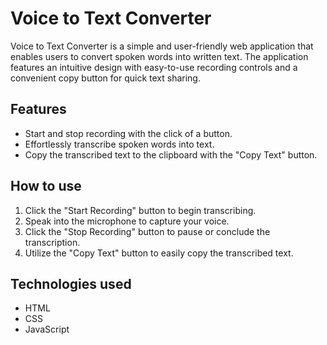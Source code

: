 # Voice to Text Converter
Voice to Text Converter is a simple and user-friendly web application that enables users to convert spoken words into written text. The application features an intuitive design with easy-to-use recording controls and a convenient copy button for quick text sharing.  
## Features
- Start and stop recording with the click of a button.
- Effortlessly transcribe spoken words into text.
- Copy the transcribed text to the clipboard with the "Copy Text" button.
## How to use
1. Click the "Start Recording" button to begin transcribing.
2. Speak into the microphone to capture your voice.
3. Click the "Stop Recording" button to pause or conclude the transcription.
4. Utilize the "Copy Text" button to easily copy the transcribed text.
## Technologies used
- HTML
- CSS
- JavaScript

